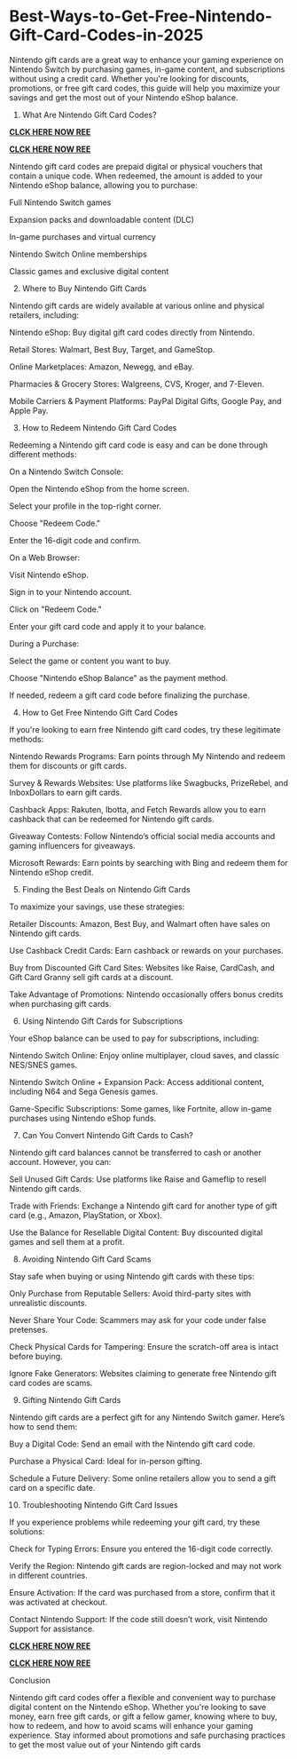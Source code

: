 # Best-Ways-to-Get-Free-Nintendo-Gift-Card-Codes-in-2025
Nintendo gift cards are a great way to enhance your gaming experience on Nintendo Switch by purchasing games, in-game content, and subscriptions without using a credit card. Whether you're looking for discounts, promotions, or free gift card codes, this guide will help you maximize your savings and get the most out of your Nintendo eShop balance.

1. What Are Nintendo Gift Card Codes?

**[CLCK HERE NOW REE](https://tinyurl.com/nintendocard20)**

**[CLCK HERE NOW REE](https://tinyurl.com/nintendocard20)**

Nintendo gift card codes are prepaid digital or physical vouchers that contain a unique code. When redeemed, the amount is added to your Nintendo eShop balance, allowing you to purchase:

Full Nintendo Switch games

Expansion packs and downloadable content (DLC)

In-game purchases and virtual currency

Nintendo Switch Online memberships

Classic games and exclusive digital content

2. Where to Buy Nintendo Gift Cards

Nintendo gift cards are widely available at various online and physical retailers, including:

Nintendo eShop: Buy digital gift card codes directly from Nintendo.

Retail Stores: Walmart, Best Buy, Target, and GameStop.

Online Marketplaces: Amazon, Newegg, and eBay.

Pharmacies & Grocery Stores: Walgreens, CVS, Kroger, and 7-Eleven.

Mobile Carriers & Payment Platforms: PayPal Digital Gifts, Google Pay, and Apple Pay.

3. How to Redeem Nintendo Gift Card Codes

Redeeming a Nintendo gift card code is easy and can be done through different methods:

On a Nintendo Switch Console:

Open the Nintendo eShop from the home screen.

Select your profile in the top-right corner.

Choose "Redeem Code."

Enter the 16-digit code and confirm.

On a Web Browser:

Visit Nintendo eShop.

Sign in to your Nintendo account.

Click on "Redeem Code."

Enter your gift card code and apply it to your balance.

During a Purchase:

Select the game or content you want to buy.

Choose "Nintendo eShop Balance" as the payment method.

If needed, redeem a gift card code before finalizing the purchase.

4. How to Get Free Nintendo Gift Card Codes

If you're looking to earn free Nintendo gift card codes, try these legitimate methods:

Nintendo Rewards Programs: Earn points through My Nintendo and redeem them for discounts or gift cards.

Survey & Rewards Websites: Use platforms like Swagbucks, PrizeRebel, and InboxDollars to earn gift cards.

Cashback Apps: Rakuten, Ibotta, and Fetch Rewards allow you to earn cashback that can be redeemed for Nintendo gift cards.

Giveaway Contests: Follow Nintendo’s official social media accounts and gaming influencers for giveaways.

Microsoft Rewards: Earn points by searching with Bing and redeem them for Nintendo eShop credit.

5. Finding the Best Deals on Nintendo Gift Cards

To maximize your savings, use these strategies:

Retailer Discounts: Amazon, Best Buy, and Walmart often have sales on Nintendo gift cards.

Use Cashback Credit Cards: Earn cashback or rewards on your purchases.

Buy from Discounted Gift Card Sites: Websites like Raise, CardCash, and Gift Card Granny sell gift cards at a discount.

Take Advantage of Promotions: Nintendo occasionally offers bonus credits when purchasing gift cards.

6. Using Nintendo Gift Cards for Subscriptions

Your eShop balance can be used to pay for subscriptions, including:

Nintendo Switch Online: Enjoy online multiplayer, cloud saves, and classic NES/SNES games.

Nintendo Switch Online + Expansion Pack: Access additional content, including N64 and Sega Genesis games.

Game-Specific Subscriptions: Some games, like Fortnite, allow in-game purchases using Nintendo eShop funds.

7. Can You Convert Nintendo Gift Cards to Cash?

Nintendo gift card balances cannot be transferred to cash or another account. However, you can:

Sell Unused Gift Cards: Use platforms like Raise and Gameflip to resell Nintendo gift cards.

Trade with Friends: Exchange a Nintendo gift card for another type of gift card (e.g., Amazon, PlayStation, or Xbox).

Use the Balance for Resellable Digital Content: Buy discounted digital games and sell them at a profit.

8. Avoiding Nintendo Gift Card Scams

Stay safe when buying or using Nintendo gift cards with these tips:

Only Purchase from Reputable Sellers: Avoid third-party sites with unrealistic discounts.

Never Share Your Code: Scammers may ask for your code under false pretenses.

Check Physical Cards for Tampering: Ensure the scratch-off area is intact before buying.

Ignore Fake Generators: Websites claiming to generate free Nintendo gift card codes are scams.

9. Gifting Nintendo Gift Cards

Nintendo gift cards are a perfect gift for any Nintendo Switch gamer. Here’s how to send them:

Buy a Digital Code: Send an email with the Nintendo gift card code.

Purchase a Physical Card: Ideal for in-person gifting.

Schedule a Future Delivery: Some online retailers allow you to send a gift card on a specific date.

10. Troubleshooting Nintendo Gift Card Issues

If you experience problems while redeeming your gift card, try these solutions:

Check for Typing Errors: Ensure you entered the 16-digit code correctly.

Verify the Region: Nintendo gift cards are region-locked and may not work in different countries.

Ensure Activation: If the card was purchased from a store, confirm that it was activated at checkout.

Contact Nintendo Support: If the code still doesn’t work, visit Nintendo Support for assistance.

**[CLCK HERE NOW REE](https://tinyurl.com/nintendocard20)**

**[CLCK HERE NOW REE](https://tinyurl.com/nintendocard20)**

Conclusion

Nintendo gift card codes offer a flexible and convenient way to purchase digital content on the Nintendo eShop. Whether you're looking to save money, earn free gift cards, or gift a fellow gamer, knowing where to buy, how to redeem, and how to avoid scams will enhance your gaming experience. Stay informed about promotions and safe purchasing practices to get the most value out of your Nintendo gift cards
